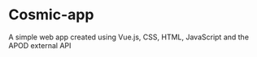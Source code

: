 # Cosmic-app
 A simple web app created using Vue.js, CSS, HTML, JavaScript and the APOD external API
